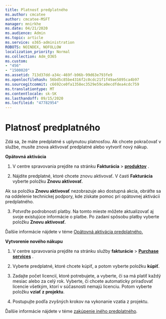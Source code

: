 ```yaml
---
title: Platnosť predplatného
ms.author: cmcatee
author: cmcatee-MSFT
manager: mnirkhe
ms.date: 04/21/2020
ms.audience: Admin
ms.topic: article
ms.service: o365-administration
ROBOTS: NOINDEX, NOFOLLOW
localization_priority: Normal
ms.collection: Adm_O365
ms.custom:
- "456"
- "1500020"
ms.assetid: 713d37dd-a34c-469f-b96b-99d63e793fe9
ms.openlocfilehash: 56bd5c85be4316f2c0cdc21f1f49ae5895ca4b97
ms.sourcegitcommit: c6692ce0fa1358ec3529e59ca0ecdfdea4cdc759
ms.translationtype: MT
ms.contentlocale: sk-SK
ms.lasthandoff: 09/15/2020
ms.locfileid: "47782954"
---
```

# <a name="expired-subscription"></a>Platnosť predplatného

Zdá sa, že máte predplatné s uplynutou platnosťou. Ak chcete pokračovať v službe, musíte znova aktivovať predplatné alebo vytvoriť nový nákup.
  
**Opätovná aktivácia**
  
1. V centre spravovania prejdite na stránku **Fakturácia** \> **[produktov](https://go.microsoft.com/fwlink/p/?linkid=842054)** .

2. Nájdite predplatné, ktoré chcete znovu aktivovať. V časti **Fakturácia** vyberte položku **Znovu aktivovať**.

Ak sa položka **Znovu aktivovať** nezobrazuje ako dostupná akcia, obráťte sa na oddelenie technickej podpory, kde získate pomoc pri opätovnej aktivácii predplatného.

3. Potvrďte podrobnosti platby. Na tomto mieste môžete aktualizovať aj svoje existujúce informácie o platbe. Po zadaní spôsobu platby vyberte položku **Znovu aktivovať**.

Ďalšie informácie nájdete v téme [Opätovná aktivácia predplatného.](https://docs.microsoft.com/microsoft-365/commerce/subscriptions/reactivate-your-subscription)

**Vytvorenie nového nákupu**
  
1. V centre spravovania prejdite na stránku služby **fakturácie** \> **[Purchase services](https://go.microsoft.com/fwlink/p/?linkid=868433)** .

2. Vyberte predplatné, ktoré chcete kúpiť, a potom vyberte položku **kúpiť**.

3. Zadajte počet licencií, ktoré potrebujete, a vyberte, či sa má platiť každý mesiac alebo za celý rok. Vyberte, či chcete automaticky priraďovať licencie všetkým, ktorí v súčasnosti nemajú licenciu. Potom vyberte položku **vziať z projektu**.

4. Postupujte podľa zvyšných krokov na vykonanie vzatia z projektu.

Ďalšie informácie nájdete v téme [zakúpenie iného predplatného](https://docs.microsoft.com/microsoft-365/commerce/buy-another-subscription).